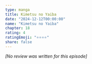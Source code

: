 ```yaml
---
type: manga
title: Kimetsu no Yaiba
date: "2024-12-12T00:00:00"
name: "Kimetsu no Yaiba"
chapter: 18
rating: 4
ratingEmoji: "⭐️⭐️⭐️⭐️"
share: false
---
```


_[No review was written for this episode]_